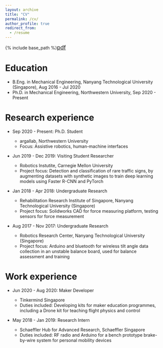 ```yaml
---
layout: archive
title: "CV"
permalink: /cv/
author_profile: true
redirect_from:
  - /resume
---
```

{% include base_path %}<a href="http://larisaycl.github.io/files/larisa_cv.pdf"><font size="4">pdf</font></a>

Education
======
* B.Eng. in Mechanical Engineering, Nanyang Technological University (Singapore), Aug 2016 - Jul 2020
* Ph.D. in Mechanical Engineering, Northwestern University, Sep 2020 - Present

Research experience
======
* Sep 2020 - Present: Ph.D. Student
  * argallab, Northwestern University
  * Focus: Assistive robotics, human-machine interfaces

* Jun 2019 - Dec 2019: Visiting Student Researcher
  * Robotics Instutite, Carnegie Mellon University
  * Project focus: Detection and classification of rare traffic signs, by augmenting datasets with synthetic images to train deep learning models using Faster R-CNN and PyTorch
  <!-- * Supervisors: Dr John M. Dolan, Dr Christoph Mertz -->

* Jan 2018 - Apr 2018: Undergraduate Research
  * Rehabilitation Research Institute of Singapore, Nanyang Technological University (Singapore)
  * Project focus: Solidworks CAD for force measuring platform, testing sensors for force measurement
  <!-- * Supervisor: Assoc Prof Ang Wei Tech -->

* Aug 2017 - Nov 2017: Undergraduate Research
  * Robotics Research Center, Nanyang Technological University (Singapore)
  * Project focus: Arduino and bluetooth for wireless tilt angle data collection in an unstable balance board, used for balance assessment and training
  <!-- * Supervisor: Assoc Prof Ang Wei Tech -->

Work experience
======
* Jun 2020 - Aug 2020: Maker Developer
  * Tinkermind Singapore
  * Duties included: Developing kits for maker education programmes, including a Drone kit for teaching flight physics and control
  <!-- * Supervisor: Ismail Khamis -->

* May 2018 - Jan 2019: Research Intern
  * Schaeffler Hub for Advanced Research, Schaeffler Singapore
  * Duties included: RF radio and Arduino for a bench prototype brake-by-wire system for personal mobility devices
  <!-- * Supervisors: Dr Marcel Ph. Mayer -->


  
<!-- Skills
======
* Skill 1
* Skill 2
  * Sub-skill 2.1
  * Sub-skill 2.2
  * Sub-skill 2.3
* Skill 3
   -->